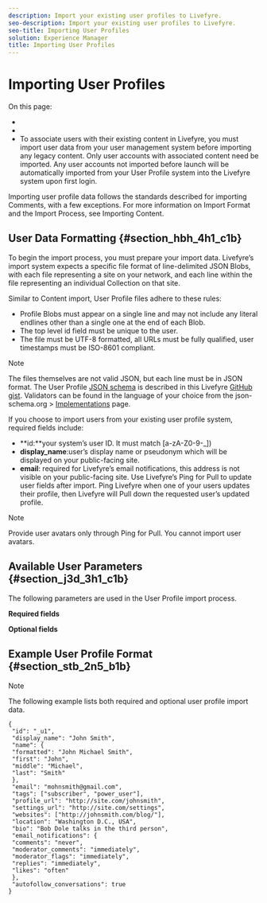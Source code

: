 ```yaml
---
description: Import your existing user profiles to Livefyre.
seo-description: Import your existing user profiles to Livefyre.
seo-title: Importing User Profiles
solution: Experience Manager
title: Importing User Profiles
---
```


# Importing User Profiles

On this page:

* [](#c_importing_user_profiles/section_hbh_4h1_c1b)
* [](#c_importing_user_profiles/section_j3d_3h1_c1b)
* [](#c_importing_user_profiles/section_stb_2n5_b1b)
To associate users with their existing content in Livefyre, you must import user data from your user management system before importing any legacy content. Only user accounts with associated content need be imported. Any user accounts not imported before launch will be automatically imported from your User Profile system into the Livefyre system upon first login.

Importing user profile data follows the standards described for importing Comments, with a few exceptions. For more information on Import Format and the Import Process, see Importing Content.

## User Data Formatting {#section_hbh_4h1_c1b}

To begin the import process, you must prepare your import data. Livefyre’s import system expects a specific file format of line-delimited JSON Blobs, with each file representing a site on your network, and each line within the file representing an individual Collection on that site.

Similar to Content import, User Profile files adhere to these rules:

* Profile Blobs must appear on a single line and may not include any literal endlines other than a single one at the end of each Blob.
* The top level id field must be unique to the user.
* The file must be UTF-8 formatted, all URLs must be fully qualified, user timestamps must be ISO-8601 compliant.
>[!NOTE]
>
>The files themselves are not valid JSON, but each line must be in JSON format.
The User Profile [JSON schema](http://json-schema.org/) is described in this Livefyre [GitHub gist](https://github.com/Livefyre/import-tools/blob/master/lfvalidator/jsonschema/user_schema.json). Validators can be found in the language of your choice from the json-schema.org &gt; [Implementations](http://json-schema.org/implementations.html) page.

If you choose to import users from your existing user profile system, required fields include:

* **id:**your system’s user ID. It must match [a-zA-Z0-9-_])
* **display_name**:user’s display name or pseudonym which will be displayed on your public-facing site.
* **email**: required for Livefyre’s email notifications, this address is not visible on your public-facing site.
Use Livefyre’s Ping for Pull to update user fields after import. Ping Livefyre when one of your users updates their profile, then Livefyre will Pull down the requested user’s updated profile.

>[!NOTE]
>
>Provide user avatars only through Ping for Pull. You cannot import user avatars.
## Available User Parameters {#section_j3d_3h1_c1b}

The following parameters are used in the User Profile import process.

**Required fields**

**Optional fields**

## Example User Profile Format {#section_stb_2n5_b1b}

>[!NOTE]
>
>The following example lists both required and optional user profile import data.
```
{
 "id": "_u1",
 "display_name": "John Smith",
 "name": {
 "formatted": "John Michael Smith",
 "first": "John",
 "middle": "Michael",
 "last": "Smith"
 },
 "email": "mohnsmith@gmail.com",
 "tags": ["subscriber", "power_user"],
 "profile_url": "http://site.com/johnsmith",
 "settings_url": "http://site.com/settings",
 "websites": ["http://johnsmith.com/blog/"],
 "location": "Washington D.C., USA",
 "bio": "Bob Dole talks in the third person",
 "email_notifications": {
 "comments": "never",
 "moderator_comments": "immediately",
 "moderator_flags": "immediately",
 "replies": "immediately",
 "likes": "often"
 },
 "autofollow_conversations": true
}
```
